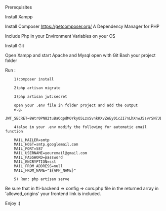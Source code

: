 Prerequisites

Install Xampp

Install Composer https://getcomposer.org/ A Dependency Manager for PHP

Include Php in your Environment Variables on your OS

Install Git

Open Xampp and start Apache and Mysql
open with Git Bash your project folder

Run :   

        1)composer install

        2)php artisan migrate

        3)php artisan jwt:secret

        open your .env file in folder project and add the output
        e.g.
        JWT_SECRET=8Wtr0PN82tuBaOqpdMOYkyO5LzxSvnkKXvZeEy0icZI7nLhXnwJ5svrSN7JD9ruZ

        4)also in your .env modify the following for automatic email function
        
        MAIL_MAILER=smtp
        MAIL_HOST=smtp.googlemail.com
        MAIL_PORT=587
        MAIL_USERNAME=youremail@gmail.com
        MAIL_PASSWORD=password
        MAIL_ENCRYPTION=ssl
        MAIL_FROM_ADDRESS=null
        MAIL_FROM_NAME="${APP_NAME}"

        5) Run: php artisan serve 

Be sure that in fti-backend => config => cors.php file in the returned array in 'allowed_origins' your frontend link is included.

Enjoy :) 